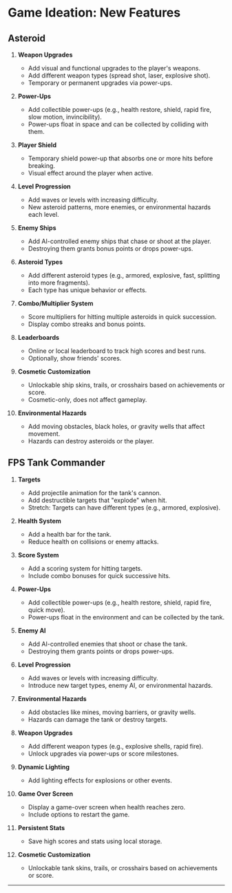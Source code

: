 # Game Ideation: New Features

## Asteroid

1. **Weapon Upgrades**
   - Add visual and functional upgrades to the player's weapons.
   - Add different weapon types (spread shot, laser, explosive shot).
   - Temporary or permanent upgrades via power-ups.

2. **Power-Ups**
   - Add collectible power-ups (e.g., health restore, shield, rapid fire, slow motion, invincibility).
   - Power-ups float in space and can be collected by colliding with them.

3. **Player Shield**
   - Temporary shield power-up that absorbs one or more hits before breaking.
   - Visual effect around the player when active.

4. **Level Progression**
   - Add waves or levels with increasing difficulty.
   - New asteroid patterns, more enemies, or environmental hazards each level.

5. **Enemy Ships**
   - Add AI-controlled enemy ships that chase or shoot at the player.
   - Destroying them grants bonus points or drops power-ups.

6. **Asteroid Types**
   - Add different asteroid types (e.g., armored, explosive, fast, splitting into more fragments).
   - Each type has unique behavior or effects.

7. **Combo/Multiplier System**
   - Score multipliers for hitting multiple asteroids in quick succession.
   - Display combo streaks and bonus points.

8. **Leaderboards**
   - Online or local leaderboard to track high scores and best runs.
   - Optionally, show friends' scores.

9. **Cosmetic Customization**
   - Unlockable ship skins, trails, or crosshairs based on achievements or score.
   - Cosmetic-only, does not affect gameplay.

10. **Environmental Hazards**
    - Add moving obstacles, black holes, or gravity wells that affect movement.
    - Hazards can destroy asteroids or the player.

## FPS Tank Commander

1. **Targets**
   - Add projectile animation for the tank's cannon.
   - Add destructible targets that "explode" when hit.
   - Stretch: Targets can have different types (e.g., armored, explosive).

2. **Health System**
   - Add a health bar for the tank.
   - Reduce health on collisions or enemy attacks.

3. **Score System**
   - Add a scoring system for hitting targets.
   - Include combo bonuses for quick successive hits.

4. **Power-Ups**
   - Add collectible power-ups (e.g., health restore, shield, rapid fire, quick move).
   - Power-ups float in the environment and can be collected by the tank.

5. **Enemy AI**
   - Add AI-controlled enemies that shoot or chase the tank.
   - Destroying them grants points or drops power-ups.

6. **Level Progression**
   - Add waves or levels with increasing difficulty.
   - Introduce new target types, enemy AI, or environmental hazards.

7. **Environmental Hazards**
   - Add obstacles like mines, moving barriers, or gravity wells.
   - Hazards can damage the tank or destroy targets.

8. **Weapon Upgrades**
   - Add different weapon types (e.g., explosive shells, rapid fire).
   - Unlock upgrades via power-ups or score milestones.

9. **Dynamic Lighting**
   - Add lighting effects for explosions or other events.

10. **Game Over Screen**
    - Display a game-over screen when health reaches zero.
    - Include options to restart the game.

11. **Persistent Stats**
    - Save high scores and stats using local storage.

12. **Cosmetic Customization**
    - Unlockable tank skins, trails, or crosshairs based on achievements or score.

---
